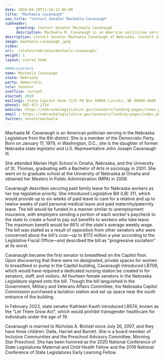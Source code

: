 ```yaml
---
date: 2024-04-19T11:54:12-05:00
title: "Machaela Cavanaugh"
seo_title: "contact Senator Machaela Cavanaugh"
subheader:
     greeting: Contact Senator Machaela Cavanaugh
     description: Machaela M. Cavanaugh is an American politician serving in the Nebraska Legislature from the 6th district. She is a member of the Democratic Party. Born on January 17, 1979, in Washington, D.C., she is the daughter of former Nebraska state legislator and U.S. Representative John Joseph Cavanaugh III.
description: Contact Senator Machaela Cavanaugh of Nebraska. Contact information for Machaela Cavanaugh includes email address, phone number, and mailing address.
image: machaela-cavanaugh.jpeg
video:
url:  /states/nebraska/machaela-cavanaugh/
weight: 1
layout: course_home

####candidate
name: Machaela Cavanaugh
state: Nebraska
party: Democratic
role: Senator
inoffice: current
elected: 2019
mailing1: State Capitol Room 1115 PO Box 94604 Lincoln, NE 68509-4604
phone1: 402-471-2714
website: https://nebraskalegislature.gov/senators/landing-pages/index.php?District=6/
email : https://nebraskalegislature.gov/senators/landing-pages/index.php?District=6/
twitter: senatormachaela
---
```


Machaela M. Cavanaugh is an American politician serving in the Nebraska Legislature from the 6th district. She is a member of the Democratic Party. Born on January 17, 1979, in Washington, D.C., she is the daughter of former Nebraska state legislator and U.S. Representative John Joseph Cavanaugh III.

She attended Marian High School in Omaha, Nebraska, and the University of St. Thomas, graduating with a Bachelor of Arts in sociology in 2001. She went on to graduate school at the University of Nebraska at Omaha and obtained her Masters in Public Administration (MPA) in 2008.

Cavanaugh describes securing paid family leave for Nebraska workers as her top legislative priority. She introduced Legislative Bill (LB) 311, which would provide up to six weeks of paid leave to care for a relative and up to twelve weeks of paid personal medical leave and paid maternity/paternity leave. The bill would be funded in a manner similar to unemployment insurance, with employers sending a portion of each worker's paycheck to the state to create a fund to pay out benefits to workers who take leave. The maximum benefit would be 66% of the state's average weekly wage. The bill was stalled as a result of opposition from other senators who were concerned about the bill's cost—up to $172 million a year according to the Legislative Fiscal Office—and described the bill as "progressive socialism" at its worst.

Cavanaugh became the first senator to breastfeed on the Capitol floor. Upon discovering that there were no designated, private spaces for women to breastfeed or pump in the Capitol building, Cavanaugh introduced LB709, which would have required a dedicated nursing station be created in for senators, staff, and visitors. All fourteen female senators in the Nebraska Legislature signed onto the bill. Though the bill languished in the Government, Military and Veterans Affairs Committee, the Nebraska Capitol Commission purchased a lactation station and set up space near the south entrance of the building.

In February 2023, state senator Kathleen Kauth introduced LB574, known as the "Let Them Grow Act", which would prohibit transgender healthcare for individuals under the age of 19.

Cavanaugh is married to Nicholas A. Brotzel since July 26, 2007, and they have three children: Della, Harriet and Barrett. She is a board member of Inclusive Communities and the Preschool Advisory Committee, Morning Star Preschool. She has been honored as the 2020 National Conference of State Legislatures Maternal and Child Health Fellow and the 2019 National Conference of State Legislatures Early Learning Fellow.
